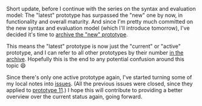 Short update, before I continue with the series on the syntax and evaluation
model: The "latest" prototype has surpassed the "new" one by now, in
functionality and overall maturity. And since I'm pretty much committed on the
new syntax and evaluation model (which I'll introduce tomorrow), I've decided
it's time to [archive the "new" prototype][prototype 12].

This means the "latest" prototype is now just the "current" or "active"
prototype, and I can refer to all other prototypes by their number
[in the archive][archive]. Hopefully this is the end to any potential confusion
around this topic 😄

Since there's only one active prototype again, I've started turning some of my
local notes into [issues]. (All the previous issues were closed, since they
applied to [prototype 11].) I hope this will contribute to providing a better
overview over the current status again, going forward.

[prototype 11]: https://github.com/hannobraun/crosscut/tree/main/archive/prototypes/11
[prototype 12]: https://github.com/hannobraun/crosscut/tree/main/archive/prototypes/12
[archive]: https://github.com/hannobraun/crosscut/tree/main/archive/prototypes
[issues]: https://github.com/hannobraun/crosscut/issues
